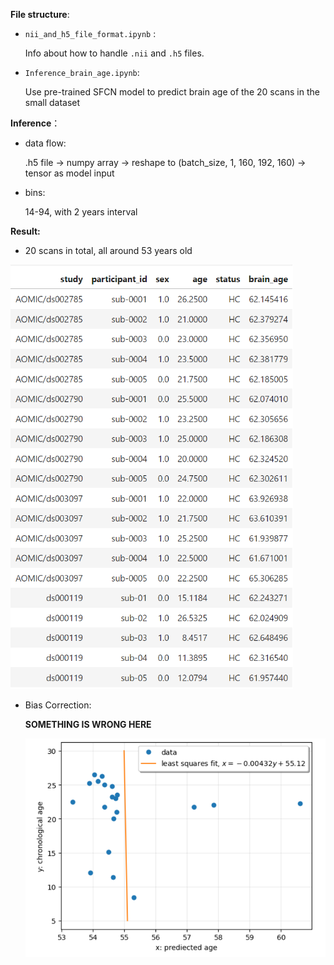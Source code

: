 **File structure**:

* `nii_and_h5_file_format.ipynb` : 

  Info about how to handle `.nii` and `.h5` files.

* `Inference_brain_age.ipynb`:  

  Use pre-trained SFCN model to predict brain age of the 20 scans in the small dataset

**Inference**：

* data flow: 

  .h5 file -> numpy array -> reshape to (batch_size, 1, 160, 192, 160) -> tensor as model input

* bins: 

  14-94, with 2 years interval

**Result:**

* 20 scans in total, all around 53 years old

​	<img src="readme.md.assets/image-20230525213327022.png" alt="image-20230525213327022" style="zoom:67%;" />

* Bias Correction:

  **SOMETHING IS WRONG HERE**

  ​	<img src="readme.assets/image-20230528022405369.png" alt="image-20230528022405369" style="zoom:67%;" />